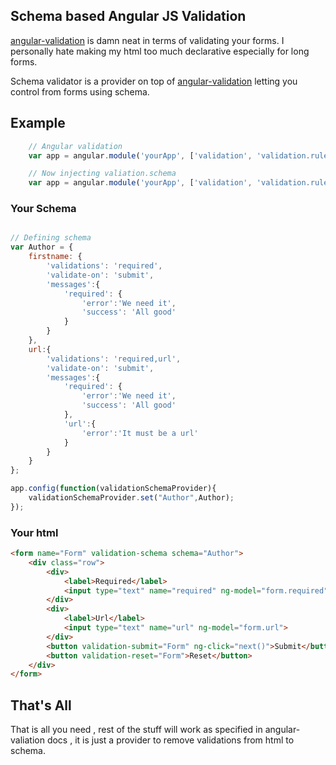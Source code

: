 
## Schema based Angular JS Validation

[angular-validation](https://github.com/huei90/angular-validation) is damn neat in terms
of validating your forms. I personally hate making my html too much declarative especially 
for long forms.

Schema validator is a provider on top of [angular-validation](https://github.com/huei90/angular-validation) letting you control from forms using schema.

## Example

```javascript
	// Angular validation
	var app = angular.module('yourApp', ['validation', 'validation.rule']);

	// Now injecting valiation.schema
	var app = angular.module('yourApp', ['validation', 'validation.rule','validation.schema']);	
```

### Your Schema

```javascript

// Defining schema 
var Author = {
	firstname: {
		'validations': 'required',
		'validate-on': 'submit',
		'messages':{
			'required': {
				'error':'We need it',
				'success': 'All good'
			}
		}
	},
	url:{
		'validations': 'required,url',
		'validate-on': 'submit',
		'messages':{
			'required': {
				'error':'We need it',
				'success': 'All good'
			},
			'url':{
				'error':'It must be a url'
			}
		}
	}
};

app.config(function(validationSchemaProvider){
	validationSchemaProvider.set("Author",Author);
});

```

### Your html

```html
<form name="Form" validation-schema schema="Author">
    <div class="row">
        <div>
            <label>Required</label>
            <input type="text" name="required" ng-model="form.required">
        </div>
        <div>
            <label>Url</label>
            <input type="text" name="url" ng-model="form.url">
        </div>
        <button validation-submit="Form" ng-click="next()">Submit</button>
        <button validation-reset="Form">Reset</button>
    </div>
</form>

```

## That's All

That is all you need , rest of the stuff will work as specified in angular-valiation docs , it is just a provider to remove validations from html to schema.
